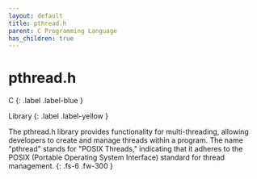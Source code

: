 ```yaml
---
layout: default
title: pthread.h
parent: C Programming Language
has_children: true
---
```


# pthread.h

C
{: .label .label-blue }

Library
{: .label .label-yellow }

The pthread.h library provides functionality for multi-threading, allowing developers to create and manage threads within a program. The name "pthread" stands for "POSIX Threads," indicating that it adheres to the POSIX (Portable Operating System Interface) standard for thread management.
{: .fs-6 .fw-300 }
